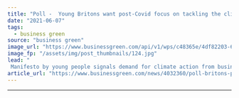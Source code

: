 ```yaml
---
title: "Poll -  Young Britons want post-Covid focus on tackling the climate and biodiversity crises"
date: "2021-06-07"
tags: 
  - business green
source: "business green"
image_url: "https://www.businessgreen.com/api/v1/wps/c48365e/4df82203-6fda-4801-a300-92fe62c588b0/10/young-people-saving-financial-education-060418-185x114.jpg"
image_fp: "/assets/img/post_thumbnails/124.jpg"
lead: "
 Manifesto by young people signals demand for climate action from business ..."
article_url: "https://www.businessgreen.com/news/4032360/poll-britons-post-covid-focus-tackling-climate-biodiversity-crises"
---
```


---
